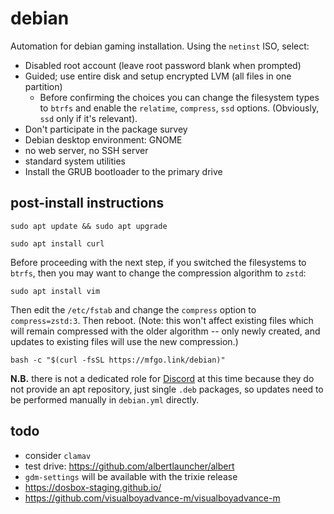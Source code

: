 # debian

Automation for debian gaming installation. Using the `netinst` ISO, select:

- Disabled root account (leave root password blank when prompted)
- Guided; use entire disk and setup encrypted LVM (all files in one partition)
  - Before confirming the choices you can change the filesystem types to
    `btrfs` and enable the `relatime`, `compress`, `ssd` options. (Obviously,
    `ssd` only if it's relevant).
- Don't participate in the package survey
- Debian desktop environment: GNOME
- no web server, no SSH server
- standard system utilities
- Install the GRUB bootloader to the primary drive

## post-install instructions

```shell
sudo apt update && sudo apt upgrade
```

```shell
sudo apt install curl
```

Before proceeding with the next step, if you switched the filesystems to
`btrfs`, then you may want to change the compression algorithm to `zstd`:

```shell
sudo apt install vim
```

Then edit the `/etc/fstab` and change the `compress` option to
`compress=zstd:3`. Then reboot. (Note: this won't affect existing files which
will remain compressed with the older algorithm -- only newly created, and
updates to existing files will use the new compression.)

```shell
bash -c "$(curl -fsSL https://mfgo.link/debian)"
```

**N.B.** there is not a dedicated role for [Discord](https://discord.com) at
this time because they do not provide an apt repository, just single `.deb`
packages, so updates need to be performed manually in `debian.yml` directly.

## todo

- consider `clamav`
- test drive: https://github.com/albertlauncher/albert
- `gdm-settings` will be available with the trixie release
- https://dosbox-staging.github.io/
- https://github.com/visualboyadvance-m/visualboyadvance-m
